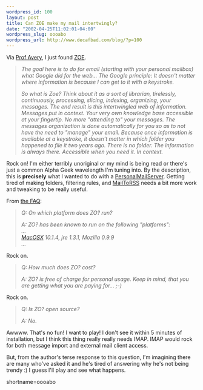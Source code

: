 ```yaml
--- 
wordpress_id: 100
layout: post
title: Can ZOE make my mail intertwingly?
date: "2002-04-25T11:02:01-04:00"
wordpress_slug: oooabo
wordpress_url: http://www.decafbad.com/blog/?p=100
---
```

<p>Via <a href="http://radio.weblogs.com/0106939/2002/04/24.html#a7">Prof Avery</a>, I just found <a href="http://homepage.mac.com/zoe_info/Resume3.html">ZOE</a>.<blockquote><i>The goal here is to do for email (starting with your personal mailbox) what Google did for the web... The Google principle: It doesn't matter where information is because I can get to it with a keystroke.</p>
<p>So what is Zoe? Think about it as a sort of librarian, tirelessly, continuously, processing, slicing, indexing, organizing, your messages. The end result is this intertwingled web of information. Messages put in context. Your very own knowledge base accessible at your fingertip. No more "attending to" your messages. The messages organization is done automatically for you so as to not have the need to "manage" your email. Because once information is available at a keystroke, it doesn't matter in which folder you happened to file it two years ago. There is no folder. The information is always there. Accessible when you need it. In context.</i></blockquote></p>
<p>Rock on!  I'm either terribly unoriginal or my mind is being read or there's just a common Alpha Geek wavelength I'm tuning into.  By the description, this is <b>precisely</b> what I wanted to do with a <a href="http://www.decafbad.com/twiki/bin/view/Main/PersonalMailServer">PersonalMailServer</a>.  Getting tired of making folders, filtering rules, and <a href="http://www.decafbad.com/twiki/bin/view/Main/PersonalMailServer">MailToRSS</a> needs a bit more work and tweaking to be really useful.  </p>
<p>From <a href="http://homepage.mac.com/zoe_info/Education6.html">the FAQ</a>:<blockquote><i>Q: On which platform does ZO? run?</p>
<p>A: ZO? has been known to run on the following "platforms":<br />
...<br />
<a href="http://www.decafbad.com/twiki/bin/view/Main/MacOSX">MacOSX</a> 10.1.4, jre 1.3.1, Mozilla 0.9.9<br />
...</i></blockquote>Rock on.<blockquote><i>Q: How much does ZO? cost?</p>
<p>A: ZO? is free of charge for personal usage. Keep in mind, that you are getting what you are paying for... ;-)</i></blockquote>Rock on.<blockquote><i>Q: Is ZO? open source?</p>
<p>A: No.</i></blockquote>Awwww.  That's no fun!  I want to play!  I don't see it within 5 minutes of installation, but I think this thing really really needs IMAP.  IMAP would rock for both message import and external mail client access.</p>
<p>But, from the author's terse response to this question, I'm imagining there are many who've asked it and he's tired of answering why he's not being trendy :)  I guess I'll play and see what happens.</p>
<!--more-->
shortname=oooabo

